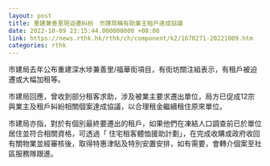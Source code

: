 ```yaml
---
layout: post
title: 重建兼善里現迫遷糾紛　市建局稱有助業主租戶達成協議
date: 2022-10-09 23:15:44.000000000 +08:00
link: https://news.rthk.hk/rthk/ch/component/k2/1670271-20221009.htm
categories: rthk
---
```


市建局去年公布重建深水埗兼善里/福華街項目，有街坊關注組表示，有租戶被迫遷或大幅加租等。

市建局回應，曾收到部分租客求助，涉及被業主要求遷出單位，局方已促成12宗與業主及租戶糾紛相關個案達成協議，以合理租金繼續租住原來單位。

市建局亦指，對於有個別最終要遷出的租戶，如果他們在凍結人口調查前已於單位居住並符合相關資格，可透過「 住宅租客體恤援助計劃」，在完成收購或政府收回有關物業並經審核後，取得特惠津貼及特別安置安排，如有需要，會轉介個案至社區服務隊跟進。
